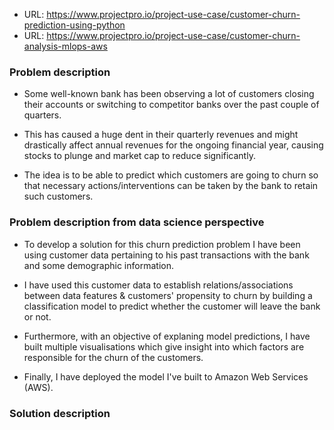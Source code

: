 - URL: https://www.projectpro.io/project-use-case/customer-churn-prediction-using-python
- URL: https://www.projectpro.io/project-use-case/customer-churn-analysis-mlops-aws

### Problem description

- Some well-known bank has been observing a lot of customers closing their accounts or switching to competitor banks over the past couple of quarters.

- This has caused a huge dent in their quarterly revenues and might drastically affect annual revenues for the ongoing financial year, causing stocks to plunge and market cap to reduce significantly.

- The idea is to be able to predict which customers are going to churn so that necessary actions/interventions can be taken by the bank to retain such customers.

### Problem description from data science perspective

- To develop a solution for this churn prediction problem I have been using customer data pertaining to his past transactions with the bank and some demographic information.

- I have used this customer data to establish relations/associations between data features & customers' propensity to churn by building a classification model to predict whether the customer will leave the bank or not.

- Furthermore, with an objective of explaning model predictions, I have built multiple visualisations which give insight into which factors are responsible for the churn of the customers.

- Finally, I have deployed the model I've built to Amazon Web Services (AWS).

### Solution description
